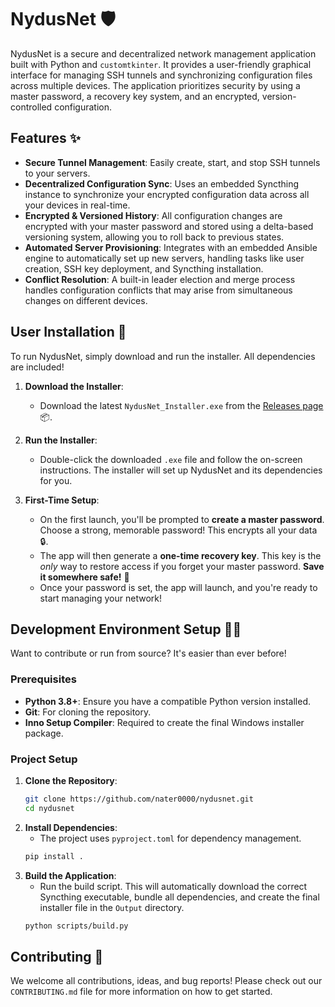 # NydusNet 🛡️

NydusNet is a secure and decentralized network management application built with Python and `customtkinter`. It provides a user-friendly graphical interface for managing SSH tunnels and synchronizing configuration files across multiple devices. The application prioritizes security by using a master password, a recovery key system, and an encrypted, version-controlled configuration.


## Features ✨

  * **Secure Tunnel Management**: Easily create, start, and stop SSH tunnels to your servers.
  * **Decentralized Configuration Sync**: Uses an embedded Syncthing instance to synchronize your encrypted configuration data across all your devices in real-time.
  * **Encrypted & Versioned History**: All configuration changes are encrypted with your master password and stored using a delta-based versioning system, allowing you to roll back to previous states.
  * **Automated Server Provisioning**: Integrates with an embedded Ansible engine to automatically set up new servers, handling tasks like user creation, SSH key deployment, and Syncthing installation.
  * **Conflict Resolution**: A built-in leader election and merge process handles configuration conflicts that may arise from simultaneous changes on different devices.


## User Installation 🚀

To run NydusNet, simply download and run the installer. All dependencies are included!

1.  **Download the Installer**:

      * Download the latest `NydusNet_Installer.exe` from the [Releases page](https://github.com/nater0000/nydusnet/releases) 📦.

2.  **Run the Installer**:

      * Double-click the downloaded `.exe` file and follow the on-screen instructions. The installer will set up NydusNet and its dependencies for you.

3.  **First-Time Setup**:

      * On the first launch, you'll be prompted to **create a master password**. Choose a strong, memorable password! This encrypts all your data 🔒.
      * The app will then generate a **one-time recovery key**. This key is the *only* way to restore access if you forget your master password. **Save it somewhere safe!** 🔑
      * Once your password is set, the app will launch, and you're ready to start managing your network!


## Development Environment Setup 🧑‍💻

Want to contribute or run from source? It's easier than ever before!

### Prerequisites

  * **Python 3.8+**: Ensure you have a compatible Python version installed.
  * **Git**: For cloning the repository.
  * **Inno Setup Compiler**: Required to create the final Windows installer package.

### Project Setup

1.  **Clone the Repository**:
    ```bash
    git clone https://github.com/nater0000/nydusnet.git
    cd nydusnet
    ```
2.  **Install Dependencies**:
      * The project uses `pyproject.toml` for dependency management.
    <!-- end list -->
    ```bash
    pip install .
    ```
3.  **Build the Application**:
      * Run the build script. This will automatically download the correct Syncthing executable, bundle all dependencies, and create the final installer file in the `Output` directory.
    <!-- end list -->
    ```bash
    python scripts/build.py
    ```


## Contributing 🤝

We welcome all contributions, ideas, and bug reports! Please check out our `CONTRIBUTING.md` file for more information on how to get started.